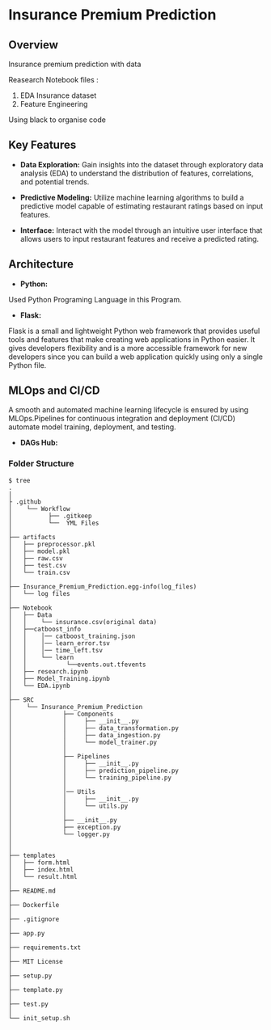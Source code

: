 # Insurance Premium Prediction

## Overview

Insurance premium prediction with data

Reasearch Notebook files :

1. EDA Insurance dataset
2. Feature Engineering

Using black to organise code

## Key Features

- **Data Exploration:** Gain insights into the dataset through exploratory data analysis (EDA) to understand the distribution of features, correlations, and potential trends.

- **Predictive Modeling:** Utilize machine learning algorithms to build a predictive model capable of estimating restaurant ratings based on input features.

- **Interface:** Interact with the model through an intuitive user interface that allows users to input restaurant features and receive a predicted rating.

## Architecture

- **Python:**

Used Python Programing Language in this Program.

- **Flask:**

Flask is a small and lightweight Python web framework that provides useful tools and features that make creating web applications in Python easier. It gives developers flexibility and is a more accessible framework for new developers since you can build a web application quickly using only a single Python file.

## MLOps and CI/CD

A smooth and automated machine learning lifecycle is ensured by using MLOps.Pipelines for continuous integration and deployment (CI/CD) automate model training, deployment, and testing.

- **DAGs Hub:**

### Folder Structure

```console
$ tree
.
│
├ .github
│    └── Workflow
│          ├── .gitkeep
│	       └──  YML Files
│
├── artifacts
│   ├── preprocessor.pkl
│   ├── model.pkl
│   ├── raw.csv
│   ├── test.csv
│   └── train.csv
│
├── Insurance_Premium_Prediction.egg-info(log_files)
│   └── log files
│
├── Notebook
│   ├── Data
│   │    └── insurance.csv(original data)
│   ├──catboost_info
│   │    │── catboost_training.json
│   │    │── learn_error.tsv
│   │    │── time_left.tsv
│   │    └── learn
│   │           └──events.out.tfevents
│   ├── research.ipynb
│   ├── Model_Training.ipynb
│   └── EDA.ipynb
│
├── SRC
│    └── Insurance_Premium_Prediction
│              ├── Components
│              │     ├── __init__.py
│              │     ├── data_transformation.py
│              │     ├── data_ingestion.py
│              │     └── model_trainer.py
│              │
│              ├── Pipelines
│              │     ├── __init__.py
│              │     ├── prediction_pipeline.py
│              │     └── training_pipeline.py
│              │
│              │── Utils
│              │     ├── __init__.py
│              │     └── utils.py
│              │
│              ├── __init__.py
│              ├── exception.py
│              └── logger.py
│
│
├── templates
│   ├── form.html
│   ├── index.html
│   └── result.html
│
├── README.md
│
├── Dockerfile
│
├── .gitignore
│
├── app.py
│
├── requirements.txt
│
├── MIT License
│
├── setup.py
│
├── template.py
│
├── test.py
│
└── init_setup.sh
```
